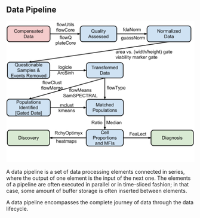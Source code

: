 ##  Data Pipeline

![](resources/images/data/AutomatedFlowPipeline.svg.png) <!-- .element width="36%" -->

A data pipeline is a set of data processing elements connected in series, where the output of one element is the input of the next one. The elements of a pipeline are often executed in parallel or in time-sliced fashion; in that case, some amount of buffer storage is often inserted between elements.

A data pipeline encompasses the complete journey of data through the data lifecycle.
